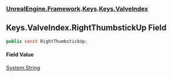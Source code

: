 ### [UnrealEngine.Framework](./UnrealEngine-Framework.md 'UnrealEngine.Framework').[Keys](./Keys.md 'UnrealEngine.Framework.Keys').[Keys.ValveIndex](./Keys-ValveIndex.md 'UnrealEngine.Framework.Keys.ValveIndex')
## Keys.ValveIndex.RightThumbstickUp Field
  
```csharp
public const RightThumbstickUp;
```
#### Field Value
[System.String](https://docs.microsoft.com/en-us/dotnet/api/System.String 'System.String')  
